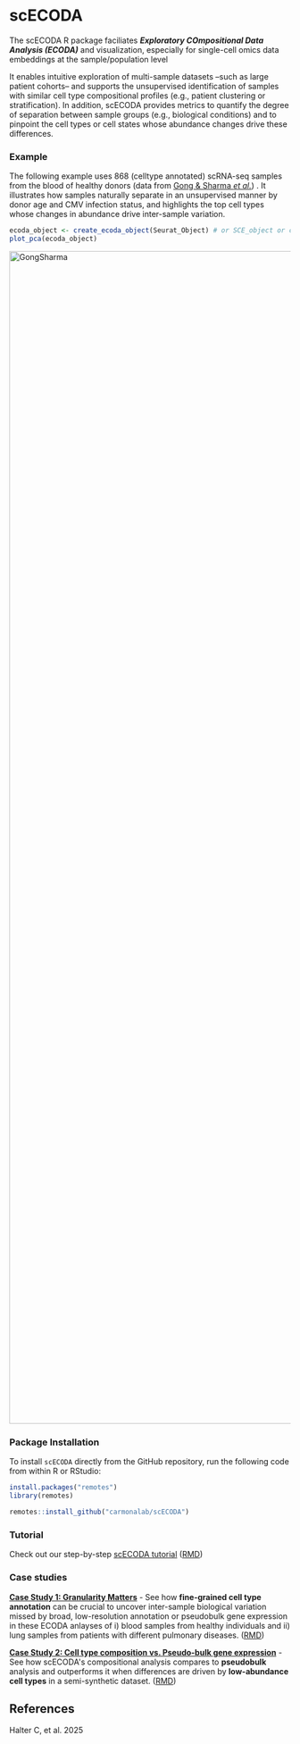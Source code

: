 # scECODA

The scECODA R package faciliates ***Exploratory COmpositional Data Analysis (ECODA)*** and visualization, especially for single-cell omics data embeddings at the sample/population level

It enables intuitive exploration of multi-sample datasets –such as large patient cohorts– and supports the unsupervised identification of samples with similar cell type compositional profiles (e.g., patient clustering or stratification). In addition, scECODA provides metrics to quantify the degree of separation between sample groups (e.g., biological conditions) and to pinpoint the cell types or cell states whose abundance changes drive these differences.

### Example
The following example uses 868 (celltype annotated) scRNA-seq samples from the blood of healthy donors (data from [Gong & Sharma *et al.*](https://pubmed.ncbi.nlm.nih.gov/39314416/)) . It illustrates how samples naturally separate in an unsupervised manner by donor age and CMV infection status, and highlights the top cell types whose changes in abundance drive inter-sample variation.

```r
ecoda_object <- create_ecoda_object(Seurat_Object) # or SCE_object or count data
plot_pca(ecoda_object)
```

<img width="2700" height="2100" alt="GongSharma" src="https://github.com/user-attachments/assets/aa8b34ba-722c-495d-a9f7-3aea92842652" />


### Package Installation

To install `scECODA` directly from the GitHub repository, run the following code from within R or RStudio:

``` r
install.packages("remotes")
library(remotes)

remotes::install_github("carmonalab/scECODA")
```


### Tutorial

Check out our step-by-step [scECODA tutorial](https://carmonalab.github.io/scECODA_demo/Tutorial.html) ([RMD](https://github.com/carmonalab/scECODA_demo/blob/master/Tutorial.rmd))


### Case studies

[**Case Study 1: Granularity Matters**](https://carmonalab.github.io/scECODA_demo/Case_Study_1.html) -
See how **fine-grained cell type annotation** can be crucial to uncover inter-sample biological variation missed by broad, low-resolution annotation or pseudobulk gene expression in these ECODA anlayses of i) blood samples from healthy individuals and ii) lung samples from patients with different pulmonary diseases. ([RMD](https://github.com/carmonalab/scECODA_demo/blob/master/Case_Study_1.rmd))

[**Case Study 2: Cell type composition vs. Pseudo-bulk gene expression**](https://carmonalab.github.io/scECODA_demo/Case_Study_2.html) -
See how scECODA's compositional analysis compares to **pseudobulk** analysis and outperforms it when differences are driven by **low-abundance cell types** in a semi-synthetic dataset. ([RMD](https://github.com/carmonalab/scECODA_demo/blob/master/Case_Study_2.rmd))


## References

Halter C, et al. 2025
